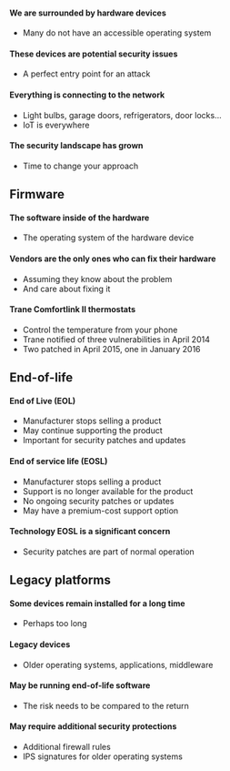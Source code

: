 #### We are surrounded by hardware devices
- Many do not have an accessible operating system
#### These devices are potential security issues
- A perfect entry point for an attack
#### Everything is connecting to the network
- Light bulbs, garage doors, refrigerators, door locks...
- IoT is everywhere
#### The security landscape has grown
- Time to change your approach


## Firmware
#### The software inside of the hardware
- The operating system of the hardware device
#### Vendors are the only ones who can fix their hardware
- Assuming they know about the problem
- And care about fixing it
#### Trane Comfortlink II thermostats
- Control the temperature from your phone
- Trane notified of three vulnerabilities in April 2014
- Two patched in April 2015, one in January 2016


## End-of-life
#### End of Live (EOL)
- Manufacturer stops selling a product
- May continue supporting the product
- Important for security patches and updates
#### End of service life (EOSL)
- Manufacturer stops selling a product
- Support is no longer available for the product
- No ongoing security patches or updates
- May have a premium-cost support option
#### Technology EOSL is a significant concern
- Security patches are part of normal operation


## Legacy platforms
#### Some devices remain installed for a long time
- Perhaps too long
#### Legacy devices
- Older operating systems, applications, middleware
#### May be running end-of-life software
- The risk needs to be compared to the return
#### May require additional security protections
- Additional firewall rules
- IPS signatures for older operating systems